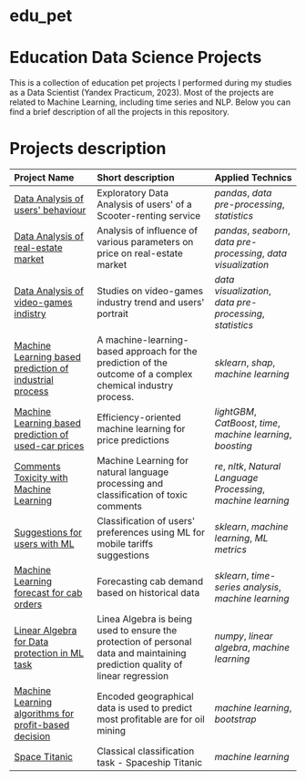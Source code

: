 # edu_pet
# Education Data Science Projects

This is a collection of education pet projects I performed during my studies as a Data Scientist (Yandex Practicum, 2023). Most of the projects are related to Machine Learning, including time series and NLP. Below you can find a brief description of all the projects in this repository.

# Projects description

| Project Name | Short description | Applied Technics | 
| :---------------------- | :---------------------- | :---------------------- |
| [Data Analysis of users' behaviour](https://github.com/IMosia/educational_projects/tree/main/Classical_ML/Data%20Analysis%20of%20users'%20behaviour) | Exploratory Data Analysis of users' of a Scooter-renting service | *pandas*, *data pre-processing*, *statistics* |
| [Data Analysis of real-estate market](https://github.com/IMosia/educational_projects/tree/main/Classical_ML/Data%20Analysis%20project%20dedicated%20to%20real-estate%20market%20analysis) | Analysis of influence of various parameters on price on real-estate market | *pandas*, *seaborn*, *data pre-processing*, *data visualization* |
| [Data Analysis of video-games indistry](https://github.com/IMosia/educational_projects/tree/main/Classical_ML/Data%20Analysis%20project%20for%20video%20games%20industry) | Studies on video-games industry trend and users' portrait | *data visualization*, *data pre-processing*, *statistics* |
| [Machine Learning based prediction of industrial process](https://github.com/IMosia/educational_projects/tree/main/Classical_ML/Machine%20Learning%20based%20prediction%20of%20industrial%20process) | A machine-learning-based approach for the prediction of the outcome of a complex chemical industry process. | *sklearn*, *shap*, *machine learning* |
| [Machine Learning based prediction of used-car prices](https://github.com/IMosia/educational_projects/tree/main/Classical_ML/Machine%20Learning%20based%20prediction%20of%20used-car%20prices) | Efficiency-oriented machine learning for price predictions | *lightGBM*, *CatBoost*, *time*, *machine learning*, *boosting* |
| [Comments Toxicity with Machine Learning](https://github.com/IMosia/educational_projects/tree/main/Classical_ML/Machine%20Learning%20for%20checking%20commentaries%20for%20toxicity) | Machine Learning for natural language processing and classification of toxic comments | *re*, *nltk*, *Natural Language Processing*, *machine learning* |
| [Suggestions for users with ML](https://github.com/IMosia/educational_projects/tree/main/Classical_ML/Machine%20Learning%20for%20mobile%20tariffs%20suggestions) | Classification of users' preferences using ML for mobile tariffs suggestions | *sklearn*, *machine learning*, *ML metrics* |
| [Machine Learning forecast for cab orders](https://github.com/IMosia/educational_projects/tree/main/Classical_ML/Machine%20Learning-based%20forecast%20of%20cab%20orders) | Forecasting cab demand based on historical data | *sklearn*, *time-series analysis*, *machine learning* |
| [Linear Algebra for Data protection in ML task](https://github.com/IMosia/educational_projects/tree/main/Classical_ML/Math%20for%20safe%20data%20usage%20in%20ML) | Linea Algebra is being used to ensure the protection of personal data and maintaining prediction quality of linear regression | *numpy*, *linear algebra*, *machine learning* |
| [Machine Learning algorithms for profit-based decision](https://github.com/IMosia/educational_projects/tree/main/Classical_ML/Utilizing%20Machine%20Learning%20to%20make%20profit-based%20decisions) | Encoded geographical data is used to predict most profitable are for oil mining | *machine learning*, *bootstrap* |  
| [Space Titanic](https://github.com/IMosia/educational_projects/tree/main/Classical_ML/Space%20Titanic) | Classical classification task - Spaceship Titanic | *machine learning*|  

